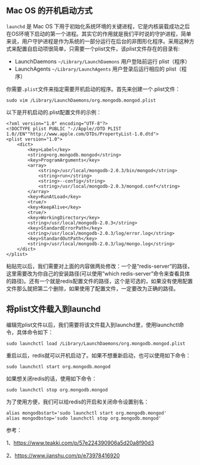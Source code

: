 ## Mac OS 的开机启动方式

`launchd` 是 Mac OS 下用于初始化系统环境的关键进程，它是内核装载成功之后在OS环境下启动的第一个进程。其实它的作用就是我们平时说的守护进程，简单来说，用户守护进程是作为系统的一部分运行在后台的非图形化程序。采用这种方式来配置自启动项很简单，只需要一个plist文件，该plist文件存在的目录有:

- LaunchDaemons `~/Library/LaunchDaemons`
  用户登陆前运行 plist（程序）
- LaunchAgents `~/Library/LaunchAgents`
  用户登录后运行相应的 plist（程序）

你需要`.plist`文件来指定需要开机启动的程序。首先来创建一个.plist文件：

```
sudo vim /Library/LaunchDaemons/org.mongodb.mongod.plist
```

以下是开机启动的.plist配置文件的示例：

```
<?xml version="1.0" encoding="UTF-8"?>
<!DOCTYPE plist PUBLIC "-//Apple//DTD PLIST 1.0//EN""http://www.apple.com/DTDs/PropertyList-1.0.dtd">
<plist version="1.0">
    <dict>
        <key>Label</key>
        <string>org.mongodb.mongod</string>
        <key>ProgramArguments</key>
        <array>
            <string>/usr/local/mongodb-2.0.3/bin/mongod</string>
            <string>run</string>
            <string>--config</string>
            <string>/usr/local/mongodb-2.0.3/mongod.conf</string>
        </array>
        <key>RunAtLoad</key>
        <true/>
        <key>KeepAlive</key>
        <true/>
        <key>WorkingDirectory</key>
        <string>/usr/local/mongodb-2.0.3</string>
        <key>StandardErrorPath</key>
        <string>/usr/local/mongodb-2.0.3/log/error.log</string>
        <key>StandardOutPath</key>
        <string>/usr/local/mongodb-2.0.3/log/mongo.log</string>
    </dict>
</plist>
```

粘贴完以后，我们需要对上面的内容做两处修改：一个是“redis-server”的路径，这里需要改为你自己的安装路径(可以使用”which redis-server”命令来查看具体的路径)。还有一个就是redis配置文件的路径，这个是可选的，如果没有使用配置文件那么就把第二个删除，如果使用了配置文件，一定要改为正确的路径。

##  将plist文件载入到launchd

编辑完plist文件以后，我们需要将该文件载入到launchd里，使用launchctl命令，具体命令如下：

```
sudo launchctl load /Library/LaunchDaemons/org.mongodb.mongod.plist
```

重启以后，redis就可以开机启动了。如果不想重新启动，也可以使用如下命令：

```
sudo launchctl start org.mongodb.mongod
```

如果想关闭redis的话，使用如下命令：

```
sudo launchctl stop org.mongodb.mongod
```

为了使用方便，我们可以给redis的开启和关闭命令设置别名：

```
alias mongodbstart='sudo launchctl start org.mongodb.mongod' 
alias mongodbstop='sudo launchctl stop org.mongodb.mongod'
```

 参考：

1、https://www.teakki.com/p/57e224390906a5d20a8f90d3

2、https://www.jianshu.com/p/e73978416920